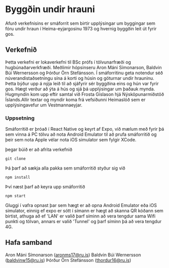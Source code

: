# Byggðin undir hrauni

Afurð verkefnisins er smáforrit sem birtir upplýsingar um byggingar sem fóru undir hraun í Heima-eyjargosinu 1973 og hvernig byggðin leit út fyrir gos.

## Verkefnið

Þetta verkefni er lokaverkefni til BSc prófs í tölvunarfræði og hugbúnaðarverkfræði. Meðlimir hópsinseru Aron Máni Símonarson, Baldvin Búi Wernersson og Þórður Örn Stefánsson. Í smáforritinu geta notendur séð núverandistaðsetningu sína á korti og húsin og göturnar undir hrauninu. Þetta býður upp á nýja leið til að sjáfyrir sér byggðina eins og hún var fyrir gos. Hægt verður að ýta á hús og sjá þá upplýsingar um þaðauk mynda. Hugmyndin kom upp eftir samtal við Frosta Gíslason hjá Nýsköpunarmiðstöð Íslands.Allir textar og myndir koma frá vefsíðunni Heimaslóð sem er upplýsingavefur um Vestmannaeyjar.

### Uppsetning

Smáforritið er þróað í React Native og keyrt af Expo, við mælum með fyrir þá sem vinna á PC tölvu að nota Android Emulator til að prufa smáforritið og þeir sem nota Apple vélar nota iOS simulator sem fylgir XCode.

þegar búið er að afrita verkefnið
```
git clone
```

Þá þarf að sækja alla pakka sem smáforritið styður sig við

```
npm install
```

Því næst þarf að keyra upp smáforritið

```
npm start
```

Gluggi í vafra opnast þar sem hægt er að opna Android Emulator eða iOS simulator, einnig ef expo er sótt í símann er hægt að skanna QR kóðann sem birtist, athuga að ef 'LAN' er valið þarf síminn að vera tengdur sama Wifi punkti og tölvan, annars er valið 'Tunnel' og þarf síminn þá að vera tengdur 4G.

## Hafa samband

Aron Máni Símonarson (aronms17@ru.is)
Baldvin Búi Wernersson (baldvinw15@ru.is)
Þórður Örn Stefánsson (thordur16@ru.is)
